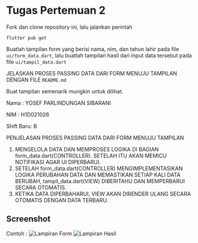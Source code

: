 # Tugas Pertemuan 2

Fork dan clone repository ini, lalu jalankan perintah 
```
flutter pub get
```
Buatlah tampilan form yang berisi nama, nim, dan tahun lahir pada file `ui/form_data.dart`, lalu buatlah tampilan hasil dari input data tersebut pada file `ui/tampil_data.dart`

JELASKAN PROSES PASSING DATA DARI FORM MENUJU TAMPILAN DENGAN FILE `README.md`

Buat tampilan semenarik mungkin untuk dilihat.


Nama : YOSEF PARLINDUNGAN SIBARANI

NIM : H1D021026

Shift Baru: B

PENJELASAN PROSES PASSING DATA DARI FORM MENUJU TAMPILAN
1. MENGELOLA DATA DAN MEMPROSES LOGIKA DI BAGIAN form_data.dart(CONTROLLER). SETELAH ITU AKAN MEMICU NOTIFIKASI AGAR UI DIPERBARUI.
2. SETELAH form_data.dart(CONTROLLER) MENGIMPLEMENTASIKAN LOGIKA PERUBAHAN DATA DAN MEMASTIKAN SETIAP KALI DATA BERUBAH, tampil_data.dart(VIEW) DIBERITAHU DAN MEMPERBARUI SECARA OTOMATIS.
3. KETIKA DATA DIPERBAHARUI, VIEW AKAN DIRENDER ULANG SECARA OTOMATIS DENGAN DATA TERBARU.

## Screenshot
Contoh :
![Lampiran Form](form.png)
![Lampiran Hasil](hasil.png)
